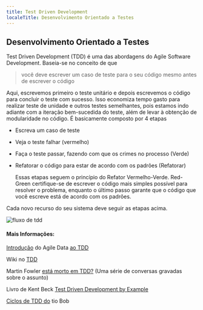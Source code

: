 ```yaml
---
title: Test Driven Development
localeTitle: Desenvolvimento Orientado a Testes
---
```

## Desenvolvimento Orientado a Testes

Test Driven Development (TDD) é uma das abordagens do Agile Software Development. Baseia-se no conceito de que

> você deve escrever um caso de teste para o seu código mesmo antes de escrever o código

Aqui, escrevemos primeiro o teste unitário e depois escrevemos o código para concluir o teste com sucesso. Isso economiza tempo gasto para realizar teste de unidade e outros testes semelhantes, pois estamos indo adiante com a iteração bem-sucedida do teste, além de levar à obtenção de modularidade no código. É basicamente composto por 4 etapas

*   Escreva um caso de teste
    
*   Veja o teste falhar (vermelho)
    
*   Faça o teste passar, fazendo com que os crimes no processo (Verde)
    
*   Refatorar o código para estar de acordo com os padrões (Refatorar)
    
    Essas etapas seguem o princípio do Refator Vermelho-Verde. Red-Green certifique-se de escrever o código mais simples possível para resolver o problema, enquanto o último passo garante que o código que você escreve está de acordo com os padrões.
    

Cada novo recurso do seu sistema deve seguir as etapas acima.

![fluxo de tdd](http://www.agiledata.org/images/tddSteps.jpg)

#### Mais Informações:

[Introdução](http://agiledata.org/essays/tdd.html) do Agile Data [ao TDD](http://agiledata.org/essays/tdd.html)

Wiki no [TDD](https://en.wikipedia.org/wiki/Test-driven_development)

Martin Fowler [está morto em TDD?](https://martinfowler.com/articles/is-tdd-dead/) (Uma série de conversas gravadas sobre o assunto)

Livro de Kent Beck [Test Driven Development by Example](https://www.amazon.com/Test-Driven-Development-Kent-Beck/dp/0321146530)

[Ciclos de TDD do](http://blog.cleancoder.com/uncle-bob/2014/12/17/TheCyclesOfTDD.html) tio Bob